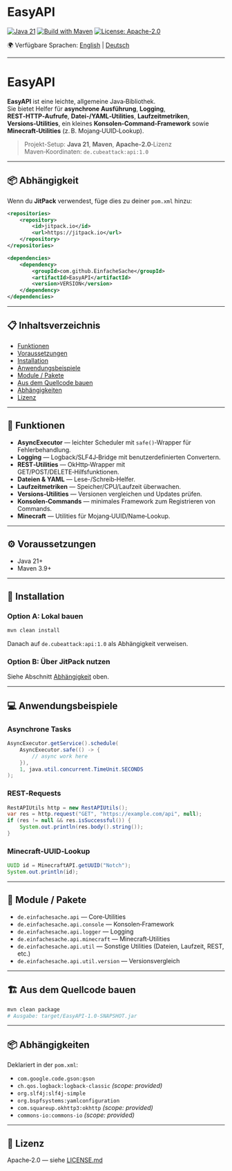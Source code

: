 # EasyAPI

[![Java 21](https://img.shields.io/badge/Java-21-red?logo=openjdk)](https://openjdk.org/)
[![Build with Maven](https://img.shields.io/badge/Build-Maven-orange?logo=apachemaven)](https://maven.apache.org/)
[![License: Apache-2.0](https://img.shields.io/badge/License-Apache_2.0-blue.svg)](LICENSE.md)

🌍 Verfügbare Sprachen: [English](README.md) | [Deutsch](README.de.md)

---

# EasyAPI

**EasyAPI** ist eine leichte, allgemeine Java‑Bibliothek.  
Sie bietet Helfer für **asynchrone Ausführung**, **Logging**, **REST‑HTTP‑Aufrufe**, **Datei-/YAML‑Utilities**, **Laufzeitmetriken**, **Versions‑Utilities**, ein kleines **Konsolen‑Command‑Framework** sowie **Minecraft‑Utilities** (z. B. Mojang‑UUID‑Lookup).

> Projekt-Setup: **Java 21**, **Maven**, **Apache‑2.0**‑Lizenz  
> Maven‑Koordinaten: `de.cubeattack:api:1.0`

---

## 📦 Abhängigkeit
<a id="dependency"></a>

Wenn du **JitPack** verwendest, füge dies zu deiner `pom.xml` hinzu:

```xml
<repositories>
    <repository>
        <id>jitpack.io</id>
        <url>https://jitpack.io</url>
    </repository>
</repositories>

<dependencies>
    <dependency>
        <groupId>com.github.EinfacheSache</groupId>
        <artifactId>EasyAPI</artifactId>
        <version>VERSION</version>
    </dependency>
</dependencies>
```

---

## 📋 Inhaltsverzeichnis
- [Funktionen](#features)
- [Voraussetzungen](#requirements)
- [Installation](#installation)
- [Anwendungsbeispiele](#usage-examples)
- [Module / Pakete](#modules--packages)
- [Aus dem Quellcode bauen](#build-from-source)
- [Abhängigkeiten](#dependencies)
- [Lizenz](#license)

---

<a id="features"></a>
## 🚀 Funktionen
- **AsyncExecutor** — leichter Scheduler mit `safe()`‑Wrapper für Fehlerbehandlung.
- **Logging** — Logback/SLF4J‑Bridge mit benutzerdefinierten Convertern.
- **REST‑Utilities** — OkHttp‑Wrapper mit GET/POST/DELETE‑Hilfsfunktionen.
- **Dateien & YAML** — Lese-/Schreib‑Helfer.
- **Laufzeitmetriken** — Speicher/CPU/Laufzeit überwachen.
- **Versions‑Utilities** — Versionen vergleichen und Updates prüfen.
- **Konsolen‑Commands** — minimales Framework zum Registrieren von Commands.
- **Minecraft** — Utilities für Mojang‑UUID/Name‑Lookup.

---

<a id="requirements"></a>
## ⚙ Voraussetzungen
- Java 21+
- Maven 3.9+

---

<a id="installation"></a>
## 🔧 Installation

### Option A: Lokal bauen
```bash
mvn clean install
```
Danach auf `de.cubeattack:api:1.0` als Abhängigkeit verweisen.

### Option B: Über JitPack nutzen
Siehe Abschnitt [Abhängigkeit](#dependency) oben.

---

<a id="usage-examples"></a>
## 💻 Anwendungsbeispiele

### Asynchrone Tasks
```java
AsyncExecutor.getService().schedule(
    AsyncExecutor.safe(() -> {
        // async work here
    }),
    1, java.util.concurrent.TimeUnit.SECONDS
);
```

### REST‑Requests
```java
RestAPIUtils http = new RestAPIUtils();
var res = http.request("GET", "https://example.com/api", null);
if (res != null && res.isSuccessful()) {
    System.out.println(res.body().string());
}
```

### Minecraft‑UUID‑Lookup
```java
UUID id = MinecraftAPI.getUUID("Notch");
System.out.println(id);
```

---

<a id="modules--packages"></a>
## 📂 Module / Pakete
- `de.einfachesache.api` — Core‑Utilities
- `de.einfachesache.api.console` — Konsolen‑Framework
- `de.einfachesache.api.logger` — Logging
- `de.einfachesache.api.minecraft` — Minecraft‑Utilities
- `de.einfachesache.api.util` — Sonstige Utilities (Dateien, Laufzeit, REST, etc.)
- `de.einfachesache.api.util.version` — Versionsvergleich

---

<a id="build-from-source"></a>
## 🏗 Aus dem Quellcode bauen
```bash
mvn clean package
# Ausgabe: target/EasyAPI-1.0-SNAPSHOT.jar
```

---

<a id="dependencies"></a>
## 📦 Abhängigkeiten
Deklariert in der `pom.xml`:
- `com.google.code.gson:gson`
- `ch.qos.logback:logback-classic` *(scope: provided)*
- `org.slf4j:slf4j-simple`
- `org.bspfsystems:yamlconfiguration`
- `com.squareup.okhttp3:okhttp` *(scope: provided)*
- `commons-io:commons-io` *(scope: provided)*

---

<a id="license"></a>
## 📜 Lizenz
Apache‑2.0 — siehe [LICENSE.md](LICENSE.md)
